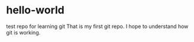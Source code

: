 # hello-world
test repo for learning git
That is my first git repo. I hope to understand how git is working.
